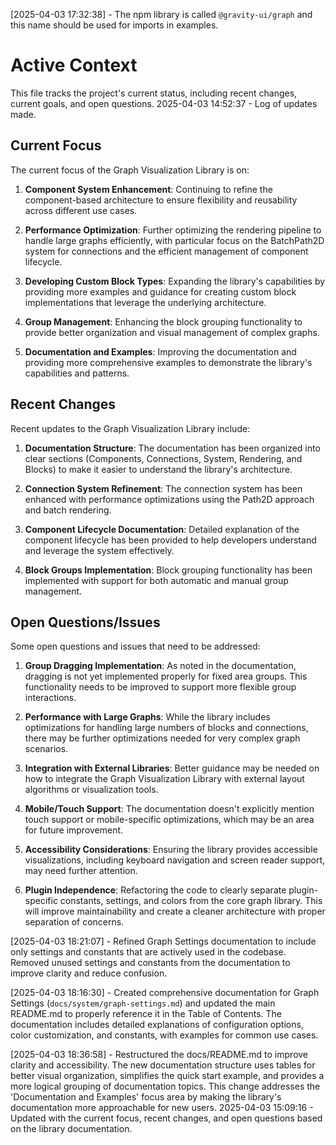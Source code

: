 [2025-04-03 17:32:38] - The npm library is called `@gravity-ui/graph` and this name should be used for imports in examples.
# Active Context

This file tracks the project's current status, including recent changes, current goals, and open questions.
2025-04-03 14:52:37 - Log of updates made.

## Current Focus

The current focus of the Graph Visualization Library is on:

1. **Component System Enhancement**: Continuing to refine the component-based architecture to ensure flexibility and reusability across different use cases.

2. **Performance Optimization**: Further optimizing the rendering pipeline to handle large graphs efficiently, with particular focus on the BatchPath2D system for connections and the efficient management of component lifecycle.

3. **Developing Custom Block Types**: Expanding the library's capabilities by providing more examples and guidance for creating custom block implementations that leverage the underlying architecture.

4. **Group Management**: Enhancing the block grouping functionality to provide better organization and visual management of complex graphs.

5. **Documentation and Examples**: Improving the documentation and providing more comprehensive examples to demonstrate the library's capabilities and patterns.

## Recent Changes

Recent updates to the Graph Visualization Library include:

1. **Documentation Structure**: The documentation has been organized into clear sections (Components, Connections, System, Rendering, and Blocks) to make it easier to understand the library's architecture.

2. **Connection System Refinement**: The connection system has been enhanced with performance optimizations using the Path2D approach and batch rendering.

3. **Component Lifecycle Documentation**: Detailed explanation of the component lifecycle has been provided to help developers understand and leverage the system effectively.

4. **Block Groups Implementation**: Block grouping functionality has been implemented with support for both automatic and manual group management.

## Open Questions/Issues

Some open questions and issues that need to be addressed:

1. **Group Dragging Implementation**: As noted in the documentation, dragging is not yet implemented properly for fixed area groups. This functionality needs to be improved to support more flexible group interactions.

2. **Performance with Large Graphs**: While the library includes optimizations for handling large numbers of blocks and connections, there may be further optimizations needed for very complex graph scenarios.

3. **Integration with External Libraries**: Better guidance may be needed on how to integrate the Graph Visualization Library with external layout algorithms or visualization tools.

4. **Mobile/Touch Support**: The documentation doesn't explicitly mention touch support or mobile-specific optimizations, which may be an area for future improvement.

5. **Accessibility Considerations**: Ensuring the library provides accessible visualizations, including keyboard navigation and screen reader support, may need further attention.

6. **Plugin Independence**: Refactoring the code to clearly separate plugin-specific constants, settings, and colors from the core graph library. This will improve maintainability and create a cleaner architecture with proper separation of concerns.



[2025-04-03 18:21:07] - Refined Graph Settings documentation to include only settings and constants that are actively used in the codebase. Removed unused settings and constants from the documentation to improve clarity and reduce confusion.

[2025-04-03 18:16:30] - Created comprehensive documentation for Graph Settings (`docs/system/graph-settings.md`) and updated the main README.md to properly reference it in the Table of Contents. The documentation includes detailed explanations of configuration options, color customization, and constants, with examples for common use cases.

[2025-04-03 18:36:58] - Restructured the docs/README.md to improve clarity and accessibility. The new documentation structure uses tables for better visual organization, simplifies the quick start example, and provides a more logical grouping of documentation topics. This change addresses the 'Documentation and Examples' focus area by making the library's documentation more approachable for new users.
2025-04-03 15:09:16 - Updated with the current focus, recent changes, and open questions based on the library documentation.